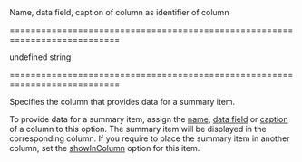 <!--**
/*-------------------------------------------
    Auto-generated file. Do not modify.
-------------------------------------------

**-->
<!--d-->Name, data field, caption of column as identifier of column<!--/d-->
===========================================================================
<!--default-->undefined<!--/default-->
<!--type-->string<!--/type-->
===========================================================================

<!--shortDescription-->
Specifies the column that provides data for a summary item.
<!--/shortDescription-->

<!--fullDescription-->
To provide data for a summary item, assign the [name](/Documentation/ApiReference/UI_Widgets/dxDataGrid/Configuration/columns/#name), [data field](/Documentation/ApiReference/UI_Widgets/dxDataGrid/Configuration/columns/#dataField) or [caption](/Documentation/ApiReference/UI_Widgets/dxDataGrid/Configuration/columns/#caption) of a column to this option. The summary item will be displayed in the corresponding column. If you require to place the summary item in another column, set the [showInColumn](/Documentation/ApiReference/UI_Widgets/dxDataGrid/Configuration/summary/totalItems/#showInColumn) option for this item.
<!--/fullDescription-->